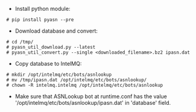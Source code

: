 * Install python module:
```
# pip install pyasn --pre
```

* Download database and convert:
```
# cd /tmp/
# pyasn_util_download.py --latest
# pyasn_util_convert.py --single <downloaded_filename>.bz2 ipasn.dat
```

* Copy database to IntelMQ:
```
# mkdir /opt/intelmq/etc/bots/asnlookup
# mv /tmp/ipasn.dat /opt/intelmq/etc/bots/asnlookup/
# chown -R intelmq.intelmq /opt/intelmq/etc/bots/asnlookup
```

* Make sure that ASNLookup bot at runtime.conf has the value '/opt/intelmq/etc/bots/asnlookup/ipasn.dat' in 'database' field.
